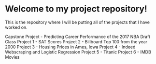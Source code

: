# Welcome to my project repository!

This is the repository where I will be putting all of the projects that I have worked on.

Capstone Project - Predicting Career Performance of the 2017 NBA Draft Class
Project 1 - SAT Scores
Project 2 - Billboard Top 100 from the year 2000
Project 3 - Housing Prices in Ames, Iowa
Project 4 - Indeed Webscraping and Logistic Regression
Project 5 - Titanic
Project 6 - IMDB Movies
